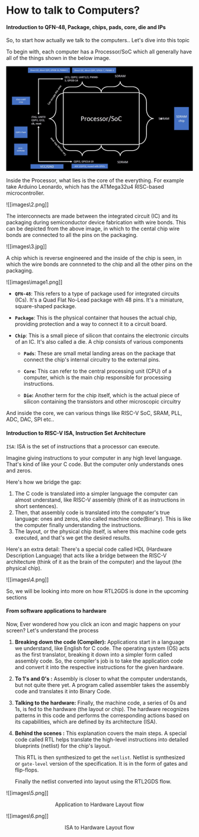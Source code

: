 # How to talk to Computers?

#### Introduction to QFN-48, Package, chips, pads, core, die and IPs

So, to start how actually we talk to the computers.. Let's dive into this topic

To begin with, each computer has a Processor/SoC which all generally have all of the things shown in the below image.

![image1](images\1.png)

Inside the Processor, what lies is the core of the everything. For example take Arduino Leonardo, which has the ATMega32u4 RISC-based microcontroller.

![[images\2.png]]

The interconnects are made between the integrated circuit (IC) and its packaging during semiconductor device fabrication with wire bonds. This can be depicted from the above image, in which to the cental chip wire bonds are connected to all the pins on the packaging.

![[images\3.jpg]]

A chip which is reverse engineered and the inside of the chip is seen, in which the wire bonds are connneted to the chip and all the other pins on the packaging.

![[images\image1.png]]

- **`QFN-48`**: This refers to a type of package used for integrated circuits (ICs). It's a Quad Flat No-Lead package with 48 pins. It's a miniature, square-shaped package.

- **`Package`**: This is the physical container that houses the actual chip, providing protection and a way to connect it to a circuit board.

- **`Chip`**: This is a small piece of silicon that contains the electronic circuits of an IC. It's also called a die. A chip consists of various components
  
  - **`Pads`**: These are small metal landing areas on the package that connect the chip's internal circuitry to the external pins.
  
  - **`Core`:** This can refer to the central processing unit (CPU) of a computer, which is the main chip responsible for processing instructions.
  
  - **`Die`:** Another term for the chip itself, which is the actual piece of silicon containing the transistors and other microscopic circuitry

And inside the core, we can various things like RISC-V SoC, SRAM, PLL, ADC, DAC, SPI etc..

#### Introduction to RISC-V ISA, Instruction Set Architecture

`ISA`: ISA is the set of instructions that a processor can execute.

Imagine giving instructions to your computer in any high level language. That's kind of like your C code. But the computer only understands ones and zeros.

Here's how we bridge the gap:

1. The C code is translated into a simpler language the computer can almost understand, like RISC-V assembly (think of it as instructions in short sentences).
2. Then, that assembly code is translated into the computer's true language: ones and zeros, also called machine code(Binary). This is like the computer finally understanding the instructions.
3. The layout, or the physical chip itself, is where this machine code gets executed, and that's we get the desired results.

Here's an extra detail: There's a special code called HDL (Hardware Description Language) that acts like a bridge between the RISC-V architecture (think of it as the brain of the computer) and the layout (the physical chip).

![[images\4.png]]

So, we will be looking into more on how RTL2GDS is done in the upcoming sections

#### From software applications to hardware

Now, Ever wondered how you click an icon and magic happens on your screen? Let's understand the process

1. **Breaking down the code (Compiler):** Applications start in a language we understand, like English for C code. The operating system (OS) acts as the first translator, breaking it down into a simpler form called assembly code. So, the compiler's job is to take the application code and convert it into the respective instructions for the given hardware.

2. **To 1's and 0's :** Assembly is closer to what the computer understands, but not quite there yet. A program called assembler takes the assembly code and translates it into Binary Code.

3. **Talking to the hardware:** Finally, the machine code, a series of 0s and 1s, is fed to the hardware (the layout or chip). The hardware recognizes patterns in this code and performs the corresponding actions based on its capabilities, which are defined by its architecture (ISA).

4. **Behind the scenes :** This explanation covers the main steps. A special code called RTL helps translate the high-level instructions into detailed blueprints (netlist) for the chip's layout.
   
   This RTL is then synthesized to get the `netlist`. Netlist is synthesized or `gate-level` version of the specification. It is in the form of gates and flip-flops.
   
   Finally the netlist converted into layout using the RTL2GDS flow.

![[images\5.png]]
<p style="text-align: center;">Application to Hardware Layout flow</p>

![[images\6.png]]
<p style="text-align: center;">ISA to Hardware Layout flow</p>
